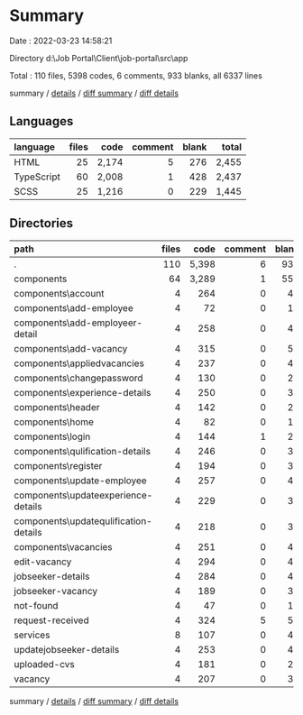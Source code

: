 # Summary

Date : 2022-03-23 14:58:21

Directory d:\Job Portal\Client\job-portal\src\app

Total : 110 files,  5398 codes, 6 comments, 933 blanks, all 6337 lines

summary / [details](details.md) / [diff summary](diff.md) / [diff details](diff-details.md)

## Languages
| language | files | code | comment | blank | total |
| :--- | ---: | ---: | ---: | ---: | ---: |
| HTML | 25 | 2,174 | 5 | 276 | 2,455 |
| TypeScript | 60 | 2,008 | 1 | 428 | 2,437 |
| SCSS | 25 | 1,216 | 0 | 229 | 1,445 |

## Directories
| path | files | code | comment | blank | total |
| :--- | ---: | ---: | ---: | ---: | ---: |
| . | 110 | 5,398 | 6 | 933 | 6,337 |
| components | 64 | 3,289 | 1 | 559 | 3,849 |
| components\account | 4 | 264 | 0 | 41 | 305 |
| components\add-employee | 4 | 72 | 0 | 18 | 90 |
| components\add-employeer-detail | 4 | 258 | 0 | 41 | 299 |
| components\add-vacancy | 4 | 315 | 0 | 50 | 365 |
| components\appliedvacancies | 4 | 237 | 0 | 46 | 283 |
| components\changepassword | 4 | 130 | 0 | 27 | 157 |
| components\experience-details | 4 | 250 | 0 | 38 | 288 |
| components\header | 4 | 142 | 0 | 21 | 163 |
| components\home | 4 | 82 | 0 | 17 | 99 |
| components\login | 4 | 144 | 1 | 29 | 174 |
| components\qulification-details | 4 | 246 | 0 | 37 | 283 |
| components\register | 4 | 194 | 0 | 39 | 233 |
| components\update-employee | 4 | 257 | 0 | 42 | 299 |
| components\updateexperience-details | 4 | 229 | 0 | 36 | 265 |
| components\updatequlification-details | 4 | 218 | 0 | 35 | 253 |
| components\vacancies | 4 | 251 | 0 | 42 | 293 |
| edit-vacancy | 4 | 294 | 0 | 47 | 341 |
| jobseeker-details | 4 | 284 | 0 | 41 | 325 |
| jobseeker-vacancy | 4 | 189 | 0 | 34 | 223 |
| not-found | 4 | 47 | 0 | 12 | 59 |
| request-received | 4 | 324 | 5 | 59 | 388 |
| services | 8 | 107 | 0 | 42 | 149 |
| updatejobseeker-details | 4 | 253 | 0 | 41 | 294 |
| uploaded-cvs | 4 | 181 | 0 | 27 | 208 |
| vacancy | 4 | 207 | 0 | 38 | 245 |

summary / [details](details.md) / [diff summary](diff.md) / [diff details](diff-details.md)